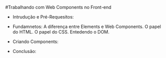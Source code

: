 #Trabalhando com Web Components no Front-end
- Intrudução e Pré-Requesitos:
- Fundamnetos:
A diferença entre Elements e Web Components.
O papel do HTML.
O papel do CSS.
Entedendo o DOM.



- Criando Components:
- Conclusão:
